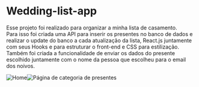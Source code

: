 <h1>Wedding-list-app</h1>
<div>
  <p> Esse projeto foi realizado para organizar a minha lista de casamento. 
  <br /> Para isso foi criada uma API para inserir os presentes no banco de dados e realizar o update do banco a cada atualização da lista, React.js        juntamente com seus Hooks e para estruturar o front-end e CSS para estilização.
  <br /> Também foi criada a funcionalidade de enviar os dados do presente escolhido juntamente com o nome da pessoa que escolheu para o email dos noivos.   </p>
</div>
<div style="display: flex;"> 
  <img src="https://i.ibb.co/Gfmhj2S/Captura-de-Tela-2022-11-21-a-s-17-26-33.png" alt="Home"/>
  <img src="https://i.ibb.co/Yb3wFCn/Captura-de-Tela-2022-11-21-a-s-17-28-59.png" alt="Página de categoria de presentes"/>
</div>

